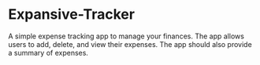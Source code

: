 # Expansive-Tracker
A simple expense tracking app to manage your finances. The app allows users to add, delete, and view their expenses. The app should also provide a summary of expenses.
